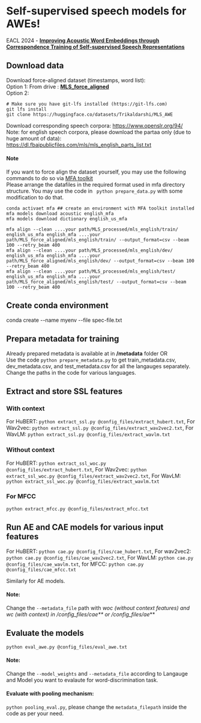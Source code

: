 # Self-supervised speech models for AWEs!
EACL 2024 -  **[Improving Acoustic Word Embeddings through Correspondence Training of Self-supervised Speech Representations](https://aclanthology.org/2024.eacl-long.118.pdf)**

## Download data
Download force-aligned dataset (timestamps, word list): \
Option 1: From drive : **[MLS_force_aligned](https://drive.google.com/file/d/13bVpExtoQwxplFiQVvUALDvDVWjNsdHb/view?usp=sharing)** \
Option 2:
```
# Make sure you have git-lfs installed (https://git-lfs.com)
git lfs install
git clone https://huggingface.co/datasets/Trikaldarshi/MLS_AWE
```
Download corresponding speech corpora: https://www.openslr.org/94/ \
Note: for english speech corpora, please download the partaa only (due to huge amount of data): https://dl.fbaipublicfiles.com/mls/mls_english_parts_list.txt

#### Note
If you want to force align the dataset yourself, you may use  the following commands to do so via [MFA toolkit](https://montreal-forced-aligner.readthedocs.io/en/latest/user_guide/workflows/alignment.html) \
Please arrange the datafiles in the required format used in mfa directory structure. You may use the code in ``` python prepare_data.py``` with some modification to do that.
```
conda activaet mfa ## create an environment with MFA toolkit installed
mfa models download acoustic english_mfa
mfa models download dictionary english_us_mfa

mfa align --clean ....your path/MLS_processed/mls_english/train/ english_us_mfa english_mfa ....your path/MLS_force_aligned/mls_english/train/ --output_format=csv --beam 100 --retry_beam 400
mfa align --clean ....your path/MLS_processed/mls_english/dev/ english_us_mfa english_mfa ....your path/MLS_force_aligned/mls_english/dev/ --output_format=csv --beam 100 --retry_beam 400
mfa align --clean ....your path/MLS_processed/mls_english/test/ english_us_mfa english_mfa ....your path/MLS_force_aligned/mls_english/test/ --output_format=csv --beam 100 --retry_beam 400
```
## Create conda environment
conda create --name myenv --file spec-file.txt
## Prepara metadata for training
Already prepared metadata is available at in **/metadata** folder OR \
Use the code ```python prepare_metadata.py``` to get train_metadata.csv, dev_metadata.csv, and test_metadata.csv for all the langauges separately. Change the paths in the code for various languages.

## Extract and store SSL features
### With context
For HuBERT: ```python extract_ssl.py @config_files/extract_hubert.txt```, For Wav2vec: ```python extract_ssl.py @config_files/extract_wav2vec2.txt```, For WavLM: ```python extract_ssl.py @config_files/extract_wavlm.txt```
### Without context
For HuBERT: ```python extract_ssl_woc.py @config_files/extract_hubert.txt```, For Wav2vec: ```python extract_ssl_woc.py @config_files/extract_wav2vec2.txt```, For WavLM: ```python extract_ssl_woc.py @config_files/extract_wavlm.txt```

### For MFCC
```python extract_mfcc.py @config_files/extract_mfcc.txt```

## Run AE and CAE models for various input features

For HuBERT: ```python cae.py @config_files/cae_hubert.txt```, For wav2vec2: ```python cae.py @config_files/cae_wav2vec2.txt```, For WavLM: ```python cae.py @config_files/cae_wavlm.txt```, for MFCC: ```python cae.py @config_files/cae_mfcc.txt```

Similarly for AE models.

#### Note:
Change the ```--metadata_file``` path with _woc (without context features) and _wc (with context) in /config_files/cae_** or /config_files/ae_**

## Evaluate the models
```python eval_awe.py @config_files/eval_awe.txt```
#### Note:
Change the ```--model_weights``` and ```--metadata_file``` according to Langauge and Model you want to evalaute for word-discrimination task.

#### Evaluate with pooling mechanism:
```python pooling_eval.py```, please change the ```metadata_filepath``` inside the code as per your need.
